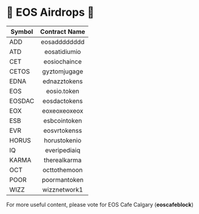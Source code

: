 # 🚀 EOS Airdrops  🚀

| Symbol        | Contract Name |
| ------------- |:-------------:|
| ADD           | eosadddddddd  |
| ATD           | eosatidiumio  |
| CET           | eosiochaince  |
| CETOS         | gyztomjugage  |
| EDNA          | ednazztokens  |
| EOS           | eosio.token   |
| EOSDAC        | eosdactokens  |
| EOX           | eoxeoxeoxeox  |
| ESB           | esbcointoken  |
| EVR           | eosvrtokenss  |
| HORUS         | horustokenio  |
| IQ            | everipediaiq  |
| KARMA         | therealkarma  |
| OCT           | octtothemoon  |
| POOR          | poormantoken  |
| WIZZ          | wizznetwork1  |

For more useful content, please vote for EOS Cafe Calgary (**eoscafeblock**)
